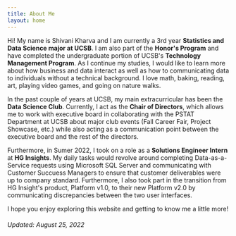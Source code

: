 ```yaml
---
title: About Me     
layout: home
---
```

Hi! My name is Shivani Kharva and I am currently a 3rd year **Statistics and Data Science major at UCSB**. I am also part of the **Honor's Program** and have completed 
the undergraduate portion of UCSB's **Technology Management Program**. As I continue my studies, I would like to learn more about how business and data interact as well as how to communicating data to individuals without a technical background. I love math, baking, reading, art, playing video games, and going on nature walks.  

In the past couple of years at UCSB, my main extracurricular has been the **Data Science Club**. Currently, I act as the **Chair of Directors**, which allows me to 
work with executive board in collaborating with the PSTAT Department at UCSB about major club events (Fall Career Fair, Project Showcase, etc.) while also acting as a 
communication point between the executive board and the rest of the directors.

Furthermore, in Sumer 2022, I took on a role as a **Solutions Engineer Intern** at **HG Insights**. My daily tasks would revolve around completing Data-as-a-Service
requests using Microsoft SQL Server and communicating with Customer Succuess Managers to ensure that customer deliverables were up to company standard. Furthermore, I
also took part in the transition from HG Insight's product, Platform v1.0, to their new Platform v2.0 by communicating discrepancies between the two user interfaces.

I hope you enjoy exploring this website and getting to know me a little more!

###### Updated: August 25, 2022

